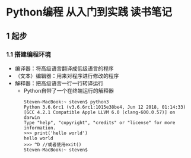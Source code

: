 # Python编程 从入门到实践 读书笔记

## 1 起步

### 1.1 搭建编程环境

 * 编译器：将高级语言翻译成低级语言的程序
 * （文本）编辑器：用来对程序进行修改的程序
 * 解释器：把高级语言一行一行转译运行
     * Python自带了一个在终端运行的解释器
        ```
        Steven-MacBook:~ steven$ python3
        Python 3.6.6rc1 (v3.6.6rc1:1015e38be4, Jun 12 2018, 01:14:33)
        [GCC 4.2.1 Compatible Apple LLVM 6.0 (clang-600.0.57)] on darwin
        Type "help", "copyright", "credits" or "license" for more information.
        >>> print('hello world')
        hello world
        >>> ^D //或者使用exit()
        Steven-MacBook:~ steven$
        ```


